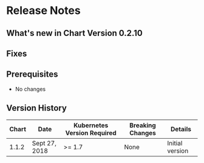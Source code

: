 # Release Notes

## What's new in Chart Version 0.2.10


## Fixes


## Prerequisites

- No changes

## Version History

| Chart | Date | Kubernetes Version Required | Breaking Changes | Details |
| ----- | ---- | --------------------------- | ---------------- | ------- |
| 1.1.2 | Sept 27, 2018 | >= 1.7 | None | Initial version |
